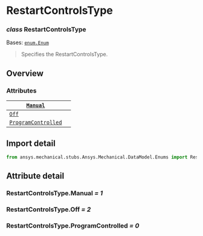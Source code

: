 # RestartControlsType

### *class* RestartControlsType

Bases: [`enum.Enum`](https://docs.python.org/3/library/enum.html#enum.Enum)

> Specifies the RestartControlsType.

> <!-- !! processed by numpydoc !! -->

## Overview

### Attributes

| [`Manual`](#RestartControlsType.Manual)                       |    |
|---------------------------------------------------------------|----|
| [`Off`](#RestartControlsType.Off)                             |    |
| [`ProgramControlled`](#RestartControlsType.ProgramControlled) |    |

## Import detail

```python
from ansys.mechanical.stubs.Ansys.Mechanical.DataModel.Enums import RestartControlsType
```

## Attribute detail

### RestartControlsType.Manual *= 1*

### RestartControlsType.Off *= 2*

### RestartControlsType.ProgramControlled *= 0*

